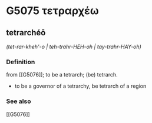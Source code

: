 # G5075 τετραρχέω

## tetrarchéō

_(tet-rar-kheh'-o | teh-trahr-HEH-oh | tay-trahr-HAY-oh)_

### Definition

from [[G5076]]; to be a tetrarch; (be) tetrarch.

- to be a governor of a tetrarchy, be tetrarch of a region

### See also

[[G5076]]

